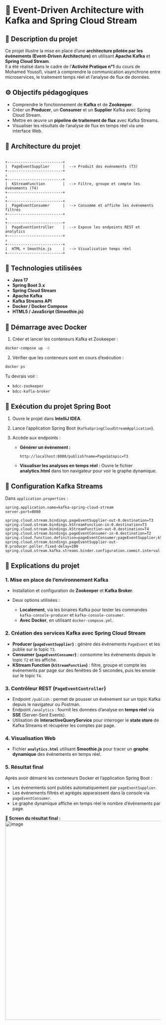 
# 🧩 Event-Driven Architecture with Kafka and Spring Cloud Stream

## 📖 Description du projet
Ce projet illustre la mise en place d’une **architecture pilotée par les événements (Event-Driven Architecture)** en utilisant **Apache Kafka** et **Spring Cloud Stream**.  
Il a été réalisé dans le cadre de l’**Activité Pratique n°1** du cours de Mohamed Youssfi, visant à comprendre la communication asynchrone entre microservices, le traitement temps réel et l’analyse de flux de données.

## ⚙️ Objectifs pédagogiques
- Comprendre le fonctionnement de **Kafka** et de **Zookeeper**.
- Créer un **Producer**, un **Consumer** et un **Supplier** Kafka avec Spring Cloud Stream.
- Mettre en œuvre un **pipeline de traitement de flux** avec Kafka Streams.
- Visualiser les résultats de l’analyse de flux en temps réel via une interface Web.

## 🧱 Architecture du projet
```

+-------------------------+
|  PageEventSupplier      |  --> Produit des événements (T3)
+-------------------------+
↓
+-------------------------+
|  KStreamFunction        |  --> Filtre, groupe et compte les événements (T4)
+-------------------------+
↓
+-------------------------+
|  PageEventConsumer      |  --> Consomme et affiche les événements filtrés
+-------------------------+
↓
+-------------------------+
|  PageEventController    |  --> Expose les endpoints REST et analytics
+-------------------------+
↓
+-------------------------+
|  HTML + Smoothie.js     |  --> Visualisation temps réel
+-------------------------+

````

## 🧩 Technologies utilisées
- **Java 17**
- **Spring Boot 3.x**
- **Spring Cloud Stream**
- **Apache Kafka**
- **Kafka Streams API**
- **Docker / Docker Compose**
- **HTML5 / JavaScript (Smoothie.js)**

## 🐳 Démarrage avec Docker
1. Créer et lancer les conteneurs Kafka et Zookeeper :
```bash
docker-compose up -d
````

2. Vérifier que les conteneurs sont en cours d’exécution :

```bash
docker ps
```

Tu devrais voir :

* `bdcc-zookeeper`
* `bdcc-kafla-broker`

## 🚀 Exécution du projet Spring Boot

1. Ouvre le projet dans **IntelliJ IDEA**.
2. Lance l’application Spring Boot (`KafkaSpringCloudStreamApplication`).
3. Accède aux endpoints :

   * **Générer un événement :**

     ```
     http://localhost:8080/publish?name=Page1&topic=T3
     ```
   * **Visualiser les analyses en temps réel :**
     Ouvre le fichier **analytics.html** dans ton navigateur pour voir le graphe dynamique.

## 📡 Configuration Kafka Streams

Dans `application.properties` :

```properties
spring.application.name=kafka-spring-cloud-stream
server.port=8080

spring.cloud.stream.bindings.pageEventSupplier-out-0.destination=T3
spring.cloud.stream.bindings.kStreamFunction-in-0.destination=T3
spring.cloud.stream.bindings.kStreamFunction-out-0.destination=T4
spring.cloud.stream.bindings.pageEventConsumer-in-0.destination=T2
spring.cloud.function.definition=pageEventConsumer;pageEventSupplier;kStreamFunction
spring.cloud.stream.bindings.pageEventSupplier-out-0.producer.poller.fixed-delay=200
spring.cloud.stream.kafka.streams.binder.configuration.commit.interval.ms=1
```

## 📝 Explications du projet

### 1. Mise en place de l’environnement Kafka

* Installation et configuration de **Zookeeper** et **Kafka Broker**.
* Deux options utilisées :

  * **Localement**, via les binaires Kafka pour tester les commandes `kafka-console-producer` et `kafka-console-consumer`.
  * **Avec Docker**, en utilisant `docker-compose.yml`.

### 2. Création des services Kafka avec Spring Cloud Stream

* **Producer (`pageEventSupplier`)** : génère des événements `PageEvent` et les publie sur le topic `T3`.
* **Consumer (`pageEventConsumer`)** : consomme les événements depuis le topic `T2` et les affiche.
* **KStream Function (`kStreamFunction`)** : filtre, groupe et compte les événements par page sur des fenêtres de 5 secondes, puis les envoie sur le topic `T4`.

### 3. Contrôleur REST (`PageEventController`)

* Endpoint `/publish` : permet de pousser un événement sur un topic Kafka depuis le navigateur ou Postman.
* Endpoint `/analytics` : fournit les données d’analyse en **temps réel** via **SSE** (Server-Sent Events).
* Utilisation de **InteractiveQueryService** pour interroger le **state store** de Kafka Streams et récupérer les comptes par page.

### 4. Visualisation Web

* Fichier **`analytics.html`** utilisant **Smoothie.js** pour tracer un **graphe dynamique** des événements en temps réel.

### 5. Résultat final

Après avoir démarré les conteneurs Docker et l’application Spring Boot :

* Les événements sont publiés automatiquement par `pageEventSupplier`.
* Les événements filtrés et agrégés apparaissent dans la console via `pageEventConsumer`.
* Le graphe dynamique affiche en temps réel le nombre d’événements par page.

**📸 Screen du résultat final :**
<img width="1039" height="643" alt="image" src="https://github.com/user-attachments/assets/6c6ba84b-80a0-4f79-b274-24c4d91cfeea" />

```



